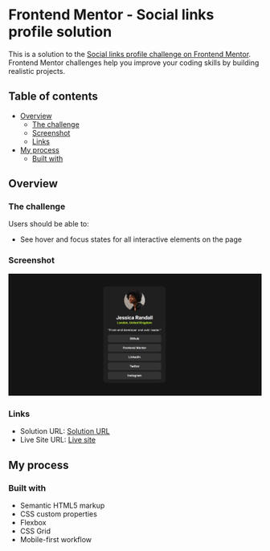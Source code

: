 # Frontend Mentor - Social links profile solution

This is a solution to the [Social links profile challenge on Frontend Mentor](https://www.frontendmentor.io/challenges/social-links-profile-UG32l9m6dQ). Frontend Mentor challenges help you improve your coding skills by building realistic projects.

## Table of contents

- [Overview](#overview)
  - [The challenge](#the-challenge)
  - [Screenshot](#screenshot)
  - [Links](#links)
- [My process](#my-process)
  - [Built with](#built-with)

## Overview

### The challenge

Users should be able to:

- See hover and focus states for all interactive elements on the page

### Screenshot

![](./Screenshot.jpg)

### Links

- Solution URL: [Solution URL](https://github.com/a-yemisi/social-links-profile.git)
- Live Site URL: [Live site](https://a-yemisi.github.io/social-links-profile/)

## My process

### Built with

- Semantic HTML5 markup
- CSS custom properties
- Flexbox
- CSS Grid
- Mobile-first workflow
